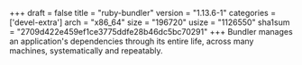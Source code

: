 +++
draft = false
title = "ruby-bundler"
version = "1.13.6-1"
categories = ['devel-extra']
arch = "x86_64"
size = "196720"
usize = "1126550"
sha1sum = "2709d422e459ef1ce3775ddfe28b46dc5bc70291"
+++
Bundler manages an application's dependencies through its entire life, across many machines, systematically and repeatably.